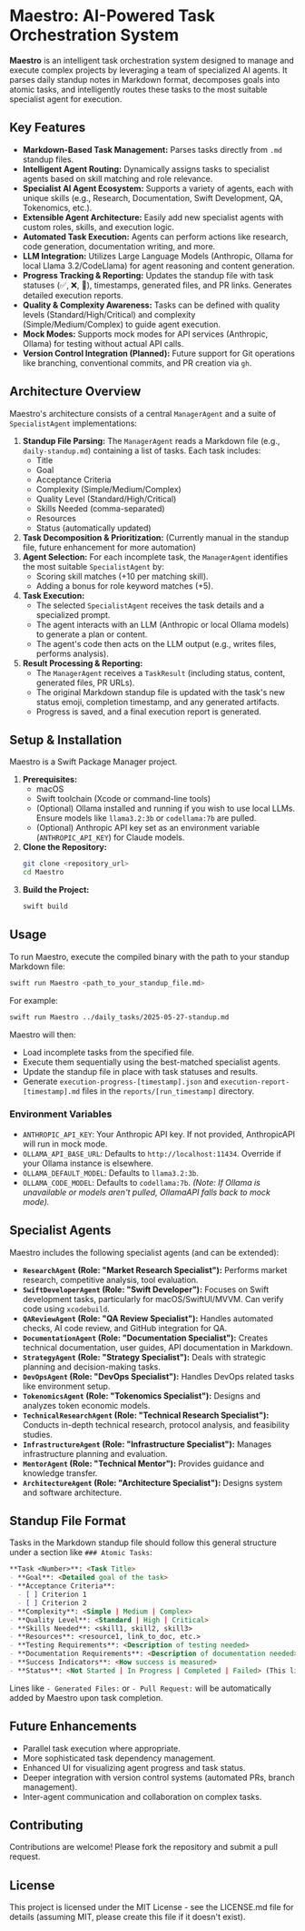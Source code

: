 # Maestro: AI-Powered Task Orchestration System

**Maestro** is an intelligent task orchestration system designed to manage and execute complex projects by leveraging a team of specialized AI agents. It parses daily standup notes in Markdown format, decomposes goals into atomic tasks, and intelligently routes these tasks to the most suitable specialist agent for execution.

## Key Features

*   **Markdown-Based Task Management:** Parses tasks directly from `.md` standup files.
*   **Intelligent Agent Routing:** Dynamically assigns tasks to specialist agents based on skill matching and role relevance.
*   **Specialist AI Agent Ecosystem:** Supports a variety of agents, each with unique skills (e.g., Research, Documentation, Swift Development, QA, Tokenomics, etc.).
*   **Extensible Agent Architecture:** Easily add new specialist agents with custom roles, skills, and execution logic.
*   **Automated Task Execution:** Agents can perform actions like research, code generation, documentation writing, and more.
*   **LLM Integration:** Utilizes Large Language Models (Anthropic, Ollama for local Llama 3.2/CodeLlama) for agent reasoning and content generation.
*   **Progress Tracking & Reporting:** Updates the standup file with task statuses (✅, ❌, 🔄), timestamps, generated files, and PR links. Generates detailed execution reports.
*   **Quality & Complexity Awareness:** Tasks can be defined with quality levels (Standard/High/Critical) and complexity (Simple/Medium/Complex) to guide agent execution.
*   **Mock Modes:** Supports mock modes for API services (Anthropic, Ollama) for testing without actual API calls.
*   **Version Control Integration (Planned):** Future support for Git operations like branching, conventional commits, and PR creation via `gh`.

## Architecture Overview

Maestro's architecture consists of a central `ManagerAgent` and a suite of `SpecialistAgent` implementations:

1.  **Standup File Parsing:** The `ManagerAgent` reads a Markdown file (e.g., `daily-standup.md`) containing a list of tasks. Each task includes:
    *   Title
    *   Goal
    *   Acceptance Criteria
    *   Complexity (Simple/Medium/Complex)
    *   Quality Level (Standard/High/Critical)
    *   Skills Needed (comma-separated)
    *   Resources
    *   Status (automatically updated)
2.  **Task Decomposition & Prioritization:** (Currently manual in the standup file, future enhancement for more automation)
3.  **Agent Selection:** For each incomplete task, the `ManagerAgent` identifies the most suitable `SpecialistAgent` by:
    *   Scoring skill matches (+10 per matching skill).
    *   Adding a bonus for role keyword matches (+5).
4.  **Task Execution:**
    *   The selected `SpecialistAgent` receives the task details and a specialized prompt.
    *   The agent interacts with an LLM (Anthropic or local Ollama models) to generate a plan or content.
    *   The agent's code then acts on the LLM output (e.g., writes files, performs analysis).
5.  **Result Processing & Reporting:**
    *   The `ManagerAgent` receives a `TaskResult` (including status, content, generated files, PR URLs).
    *   The original Markdown standup file is updated with the task's new status emoji, completion timestamp, and any generated artifacts.
    *   Progress is saved, and a final execution report is generated.

## Setup & Installation

Maestro is a Swift Package Manager project.

1.  **Prerequisites:**
    *   macOS
    *   Swift toolchain (Xcode or command-line tools)
    *   (Optional) Ollama installed and running if you wish to use local LLMs. Ensure models like `llama3.2:3b` or `codellama:7b` are pulled.
    *   (Optional) Anthropic API key set as an environment variable (`ANTHROPIC_API_KEY`) for Claude models.
2.  **Clone the Repository:**
    ```bash
    git clone <repository_url>
    cd Maestro
    ```
3.  **Build the Project:**
    ```bash
    swift build
    ```

## Usage

To run Maestro, execute the compiled binary with the path to your standup Markdown file:

```bash
swift run Maestro <path_to_your_standup_file.md>
```

For example:

```bash
swift run Maestro ../daily_tasks/2025-05-27-standup.md
```

Maestro will then:
*   Load incomplete tasks from the specified file.
*   Execute them sequentially using the best-matched specialist agents.
*   Update the standup file in place with task statuses and results.
*   Generate `execution-progress-[timestamp].json` and `execution-report-[timestamp].md` files in the `reports/[run_timestamp]` directory.

### Environment Variables

*   `ANTHROPIC_API_KEY`: Your Anthropic API key. If not provided, AnthropicAPI will run in mock mode.
*   `OLLAMA_API_BASE_URL`: Defaults to `http://localhost:11434`. Override if your Ollama instance is elsewhere.
*   `OLLAMA_DEFAULT_MODEL`: Defaults to `llama3.2:3b`.
*   `OLLAMA_CODE_MODEL`: Defaults to `codellama:7b`.
    *(Note: If Ollama is unavailable or models aren't pulled, OllamaAPI falls back to mock mode).*

## Specialist Agents

Maestro includes the following specialist agents (and can be extended):

*   **`ResearchAgent` (Role: "Market Research Specialist"):** Performs market research, competitive analysis, tool evaluation.
*   **`SwiftDeveloperAgent` (Role: "Swift Developer"):** Focuses on Swift development tasks, particularly for macOS/SwiftUI/MVVM. Can verify code using `xcodebuild`.
*   **`QAReviewAgent` (Role: "QA Review Specialist"):** Handles automated checks, AI code review, and GitHub integration for QA.
*   **`DocumentationAgent` (Role: "Documentation Specialist"):** Creates technical documentation, user guides, API documentation in Markdown.
*   **`StrategyAgent` (Role: "Strategy Specialist"):** Deals with strategic planning and decision-making tasks.
*   **`DevOpsAgent` (Role: "DevOps Specialist"):** Handles DevOps related tasks like environment setup.
*   **`TokenomicsAgent` (Role: "Tokenomics Specialist"):** Designs and analyzes token economic models.
*   **`TechnicalResearchAgent` (Role: "Technical Research Specialist"):** Conducts in-depth technical research, protocol analysis, and feasibility studies.
*   **`InfrastructureAgent` (Role: "Infrastructure Specialist"):** Manages infrastructure planning and evaluation.
*   **`MentorAgent` (Role: "Technical Mentor"):** Provides guidance and knowledge transfer.
*   **`ArchitectureAgent` (Role: "Architecture Specialist"):** Designs system and software architecture.

## Standup File Format

Tasks in the Markdown standup file should follow this general structure under a section like `### Atomic Tasks`:

```markdown
**Task <Number>**: <Task Title>
- **Goal**: <Detailed goal of the task>
- **Acceptance Criteria**: 
  - [ ] Criterion 1
  - [ ] Criterion 2
- **Complexity**: <Simple | Medium | Complex>
- **Quality Level**: <Standard | High | Critical>
- **Skills Needed**: <skill1, skill2, skill3>
- **Resources**: <resource1, link_to_doc, etc.>
- **Testing Requirements**: <Description of testing needed>
- **Documentation Requirements**: <Description of documentation needed>
- **Success Indicators**: <How success is measured>
- **Status**: <Not Started | In Progress | Completed | Failed> (This line is automatically updated)
```
Lines like `- Generated Files:` or `- Pull Request:` will be automatically added by Maestro upon task completion.

## Future Enhancements

*   Parallel task execution where appropriate.
*   More sophisticated task dependency management.
*   Enhanced UI for visualizing agent progress and task status.
*   Deeper integration with version control systems (automated PRs, branch management).
*   Inter-agent communication and collaboration on complex tasks.

## Contributing

Contributions are welcome! Please fork the repository and submit a pull request.

## License

This project is licensed under the MIT License - see the LICENSE.md file for details (assuming MIT, please create this file if it doesn't exist).